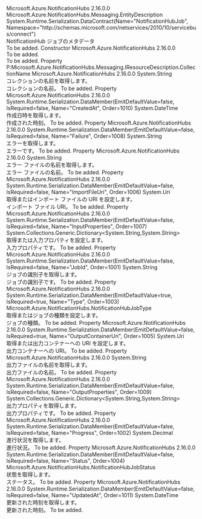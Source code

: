 <Type Name="NotificationHubJob" FullName="Microsoft.Azure.NotificationHubs.NotificationHubJob">
  <TypeSignature Language="C#" Value="public sealed class NotificationHubJob : Microsoft.Azure.NotificationHubs.Messaging.EntityDescription" />
  <TypeSignature Language="ILAsm" Value=".class public auto ansi sealed beforefieldinit NotificationHubJob extends Microsoft.Azure.NotificationHubs.Messaging.EntityDescription" />
  <TypeSignature Language="DocId" Value="T:Microsoft.Azure.NotificationHubs.NotificationHubJob" />
  <TypeSignature Language="VB.NET" Value="Public NotInheritable Class NotificationHubJob&#xA;Inherits EntityDescription" />
  <TypeSignature Language="F#" Value="type NotificationHubJob = class&#xA;    inherit EntityDescription&#xA;    interface IResourceDescription" />
  <AssemblyInfo>
    <AssemblyName>Microsoft.Azure.NotificationHubs</AssemblyName>
    <AssemblyVersion>2.16.0.0</AssemblyVersion>
  </AssemblyInfo>
  <Base>
    <BaseTypeName>Microsoft.Azure.NotificationHubs.Messaging.EntityDescription</BaseTypeName>
  </Base>
  <Interfaces />
  <Attributes>
    <Attribute>
      <AttributeName>System.Runtime.Serialization.DataContract(Name="NotificationHubJob", Namespace="http://schemas.microsoft.com/netservices/2010/10/servicebus/connect")</AttributeName>
    </Attribute>
  </Attributes>
  <Docs>
    <summary>
            NotificationHub ジョブのメタデータ
            </summary>
    <remarks>To be added.</remarks>
  </Docs>
  <Members>
    <Member MemberName=".ctor">
      <MemberSignature Language="C#" Value="public NotificationHubJob ();" />
      <MemberSignature Language="ILAsm" Value=".method public hidebysig specialname rtspecialname instance void .ctor() cil managed" />
      <MemberSignature Language="DocId" Value="M:Microsoft.Azure.NotificationHubs.NotificationHubJob.#ctor" />
      <MemberSignature Language="VB.NET" Value="Public Sub New ()" />
      <MemberType>Constructor</MemberType>
      <AssemblyInfo>
        <AssemblyName>Microsoft.Azure.NotificationHubs</AssemblyName>
        <AssemblyVersion>2.16.0.0</AssemblyVersion>
      </AssemblyInfo>
      <Parameters />
      <Docs>
        <summary>To be added.</summary>
        <remarks>To be added.</remarks>
      </Docs>
    </Member>
    <Member MemberName="CollectionName">
      <MemberSignature Language="C#" Value="public string CollectionName { get; }" />
      <MemberSignature Language="ILAsm" Value=".property instance string CollectionName" />
      <MemberSignature Language="DocId" Value="P:Microsoft.Azure.NotificationHubs.NotificationHubJob.CollectionName" />
      <MemberSignature Language="VB.NET" Value="Public ReadOnly Property CollectionName As String" />
      <MemberSignature Language="F#" Value="member this.CollectionName : string" Usage="Microsoft.Azure.NotificationHubs.NotificationHubJob.CollectionName" />
      <MemberType>Property</MemberType>
      <Implements>
        <InterfaceMember>P:Microsoft.Azure.NotificationHubs.Messaging.IResourceDescription.CollectionName</InterfaceMember>
      </Implements>
      <AssemblyInfo>
        <AssemblyName>Microsoft.Azure.NotificationHubs</AssemblyName>
        <AssemblyVersion>2.16.0.0</AssemblyVersion>
      </AssemblyInfo>
      <ReturnValue>
        <ReturnType>System.String</ReturnType>
      </ReturnValue>
      <Docs>
        <summary>
            コレクションの名前を取得します。
            </summary>
        <value>
            コレクションの名前。
            </value>
        <remarks>To be added.</remarks>
      </Docs>
    </Member>
    <Member MemberName="CreatedAt">
      <MemberSignature Language="C#" Value="public DateTime CreatedAt { get; }" />
      <MemberSignature Language="ILAsm" Value=".property instance valuetype System.DateTime CreatedAt" />
      <MemberSignature Language="DocId" Value="P:Microsoft.Azure.NotificationHubs.NotificationHubJob.CreatedAt" />
      <MemberSignature Language="VB.NET" Value="Public ReadOnly Property CreatedAt As DateTime" />
      <MemberSignature Language="F#" Value="member this.CreatedAt : DateTime" Usage="Microsoft.Azure.NotificationHubs.NotificationHubJob.CreatedAt" />
      <MemberType>Property</MemberType>
      <AssemblyInfo>
        <AssemblyName>Microsoft.Azure.NotificationHubs</AssemblyName>
        <AssemblyVersion>2.16.0.0</AssemblyVersion>
      </AssemblyInfo>
      <Attributes>
        <Attribute>
          <AttributeName>System.Runtime.Serialization.DataMember(EmitDefaultValue=false, IsRequired=false, Name="CreatedAt", Order=1010)</AttributeName>
        </Attribute>
      </Attributes>
      <ReturnValue>
        <ReturnType>System.DateTime</ReturnType>
      </ReturnValue>
      <Docs>
        <summary>
            作成日時を取得します。
            </summary>
        <value>
            作成された時刻。
            </value>
        <remarks>To be added.</remarks>
      </Docs>
    </Member>
    <Member MemberName="Failure">
      <MemberSignature Language="C#" Value="public string Failure { get; }" />
      <MemberSignature Language="ILAsm" Value=".property instance string Failure" />
      <MemberSignature Language="DocId" Value="P:Microsoft.Azure.NotificationHubs.NotificationHubJob.Failure" />
      <MemberSignature Language="VB.NET" Value="Public ReadOnly Property Failure As String" />
      <MemberSignature Language="F#" Value="member this.Failure : string" Usage="Microsoft.Azure.NotificationHubs.NotificationHubJob.Failure" />
      <MemberType>Property</MemberType>
      <AssemblyInfo>
        <AssemblyName>Microsoft.Azure.NotificationHubs</AssemblyName>
        <AssemblyVersion>2.16.0.0</AssemblyVersion>
      </AssemblyInfo>
      <Attributes>
        <Attribute>
          <AttributeName>System.Runtime.Serialization.DataMember(EmitDefaultValue=false, IsRequired=false, Name="Failure", Order=1008)</AttributeName>
        </Attribute>
      </Attributes>
      <ReturnValue>
        <ReturnType>System.String</ReturnType>
      </ReturnValue>
      <Docs>
        <summary>
            エラーを取得します。
            </summary>
        <value>
            エラーです。
            </value>
        <remarks>To be added.</remarks>
      </Docs>
    </Member>
    <Member MemberName="FailuresFileName">
      <MemberSignature Language="C#" Value="public string FailuresFileName { get; }" />
      <MemberSignature Language="ILAsm" Value=".property instance string FailuresFileName" />
      <MemberSignature Language="DocId" Value="P:Microsoft.Azure.NotificationHubs.NotificationHubJob.FailuresFileName" />
      <MemberSignature Language="VB.NET" Value="Public ReadOnly Property FailuresFileName As String" />
      <MemberSignature Language="F#" Value="member this.FailuresFileName : string" Usage="Microsoft.Azure.NotificationHubs.NotificationHubJob.FailuresFileName" />
      <MemberType>Property</MemberType>
      <AssemblyInfo>
        <AssemblyName>Microsoft.Azure.NotificationHubs</AssemblyName>
        <AssemblyVersion>2.16.0.0</AssemblyVersion>
      </AssemblyInfo>
      <ReturnValue>
        <ReturnType>System.String</ReturnType>
      </ReturnValue>
      <Docs>
        <summary>
            エラー ファイルの名前を取得します。
            </summary>
        <value>
            エラー ファイルの名前。
            </value>
        <remarks>To be added.</remarks>
      </Docs>
    </Member>
    <Member MemberName="ImportFileUri">
      <MemberSignature Language="C#" Value="public Uri ImportFileUri { get; set; }" />
      <MemberSignature Language="ILAsm" Value=".property instance class System.Uri ImportFileUri" />
      <MemberSignature Language="DocId" Value="P:Microsoft.Azure.NotificationHubs.NotificationHubJob.ImportFileUri" />
      <MemberSignature Language="VB.NET" Value="Public Property ImportFileUri As Uri" />
      <MemberSignature Language="F#" Value="member this.ImportFileUri : Uri with get, set" Usage="Microsoft.Azure.NotificationHubs.NotificationHubJob.ImportFileUri" />
      <MemberType>Property</MemberType>
      <AssemblyInfo>
        <AssemblyName>Microsoft.Azure.NotificationHubs</AssemblyName>
        <AssemblyVersion>2.16.0.0</AssemblyVersion>
      </AssemblyInfo>
      <Attributes>
        <Attribute>
          <AttributeName>System.Runtime.Serialization.DataMember(EmitDefaultValue=false, IsRequired=false, Name="ImportFileUri", Order=1006)</AttributeName>
        </Attribute>
      </Attributes>
      <ReturnValue>
        <ReturnType>System.Uri</ReturnType>
      </ReturnValue>
      <Docs>
        <summary>
            取得またはインポート ファイルの URI を設定します。
            </summary>
        <value>
            インポート ファイル URI。
            </value>
        <remarks>To be added.</remarks>
      </Docs>
    </Member>
    <Member MemberName="InputProperties">
      <MemberSignature Language="C#" Value="public System.Collections.Generic.Dictionary&lt;string,string&gt; InputProperties { get; set; }" />
      <MemberSignature Language="ILAsm" Value=".property instance class System.Collections.Generic.Dictionary`2&lt;string, string&gt; InputProperties" />
      <MemberSignature Language="DocId" Value="P:Microsoft.Azure.NotificationHubs.NotificationHubJob.InputProperties" />
      <MemberSignature Language="VB.NET" Value="Public Property InputProperties As Dictionary(Of String, String)" />
      <MemberSignature Language="F#" Value="member this.InputProperties : System.Collections.Generic.Dictionary&lt;string, string&gt; with get, set" Usage="Microsoft.Azure.NotificationHubs.NotificationHubJob.InputProperties" />
      <MemberType>Property</MemberType>
      <AssemblyInfo>
        <AssemblyName>Microsoft.Azure.NotificationHubs</AssemblyName>
        <AssemblyVersion>2.16.0.0</AssemblyVersion>
      </AssemblyInfo>
      <Attributes>
        <Attribute>
          <AttributeName>System.Runtime.Serialization.DataMember(EmitDefaultValue=false, IsRequired=false, Name="InputProperties", Order=1007)</AttributeName>
        </Attribute>
      </Attributes>
      <ReturnValue>
        <ReturnType>System.Collections.Generic.Dictionary&lt;System.String,System.String&gt;</ReturnType>
      </ReturnValue>
      <Docs>
        <summary>
            取得または入力プロパティを設定します。
            </summary>
        <value>
            入力プロパティです。
            </value>
        <remarks>To be added.</remarks>
      </Docs>
    </Member>
    <Member MemberName="JobId">
      <MemberSignature Language="C#" Value="public string JobId { get; }" />
      <MemberSignature Language="ILAsm" Value=".property instance string JobId" />
      <MemberSignature Language="DocId" Value="P:Microsoft.Azure.NotificationHubs.NotificationHubJob.JobId" />
      <MemberSignature Language="VB.NET" Value="Public ReadOnly Property JobId As String" />
      <MemberSignature Language="F#" Value="member this.JobId : string" Usage="Microsoft.Azure.NotificationHubs.NotificationHubJob.JobId" />
      <MemberType>Property</MemberType>
      <AssemblyInfo>
        <AssemblyName>Microsoft.Azure.NotificationHubs</AssemblyName>
        <AssemblyVersion>2.16.0.0</AssemblyVersion>
      </AssemblyInfo>
      <Attributes>
        <Attribute>
          <AttributeName>System.Runtime.Serialization.DataMember(EmitDefaultValue=false, IsRequired=false, Name="JobId", Order=1001)</AttributeName>
        </Attribute>
      </Attributes>
      <ReturnValue>
        <ReturnType>System.String</ReturnType>
      </ReturnValue>
      <Docs>
        <summary>
            ジョブの識別子を取得します。
            </summary>
        <value>
            ジョブの識別子です。
            </value>
        <remarks>To be added.</remarks>
      </Docs>
    </Member>
    <Member MemberName="JobType">
      <MemberSignature Language="C#" Value="public Microsoft.Azure.NotificationHubs.NotificationHubJobType JobType { get; set; }" />
      <MemberSignature Language="ILAsm" Value=".property instance valuetype Microsoft.Azure.NotificationHubs.NotificationHubJobType JobType" />
      <MemberSignature Language="DocId" Value="P:Microsoft.Azure.NotificationHubs.NotificationHubJob.JobType" />
      <MemberSignature Language="VB.NET" Value="Public Property JobType As NotificationHubJobType" />
      <MemberSignature Language="F#" Value="member this.JobType : Microsoft.Azure.NotificationHubs.NotificationHubJobType with get, set" Usage="Microsoft.Azure.NotificationHubs.NotificationHubJob.JobType" />
      <MemberType>Property</MemberType>
      <AssemblyInfo>
        <AssemblyName>Microsoft.Azure.NotificationHubs</AssemblyName>
        <AssemblyVersion>2.16.0.0</AssemblyVersion>
      </AssemblyInfo>
      <Attributes>
        <Attribute>
          <AttributeName>System.Runtime.Serialization.DataMember(EmitDefaultValue=true, IsRequired=true, Name="Type", Order=1003)</AttributeName>
        </Attribute>
      </Attributes>
      <ReturnValue>
        <ReturnType>Microsoft.Azure.NotificationHubs.NotificationHubJobType</ReturnType>
      </ReturnValue>
      <Docs>
        <summary>
            取得またはジョブの種類を設定します。
            </summary>
        <value>
            ジョブの種類。
            </value>
        <remarks>To be added.</remarks>
      </Docs>
    </Member>
    <Member MemberName="OutputContainerUri">
      <MemberSignature Language="C#" Value="public Uri OutputContainerUri { get; set; }" />
      <MemberSignature Language="ILAsm" Value=".property instance class System.Uri OutputContainerUri" />
      <MemberSignature Language="DocId" Value="P:Microsoft.Azure.NotificationHubs.NotificationHubJob.OutputContainerUri" />
      <MemberSignature Language="VB.NET" Value="Public Property OutputContainerUri As Uri" />
      <MemberSignature Language="F#" Value="member this.OutputContainerUri : Uri with get, set" Usage="Microsoft.Azure.NotificationHubs.NotificationHubJob.OutputContainerUri" />
      <MemberType>Property</MemberType>
      <AssemblyInfo>
        <AssemblyName>Microsoft.Azure.NotificationHubs</AssemblyName>
        <AssemblyVersion>2.16.0.0</AssemblyVersion>
      </AssemblyInfo>
      <Attributes>
        <Attribute>
          <AttributeName>System.Runtime.Serialization.DataMember(EmitDefaultValue=false, IsRequired=true, Name="OutputContainerUri", Order=1005)</AttributeName>
        </Attribute>
      </Attributes>
      <ReturnValue>
        <ReturnType>System.Uri</ReturnType>
      </ReturnValue>
      <Docs>
        <summary>
            取得または出力コンテナーへの URI を設定します。
            </summary>
        <value>
            出力コンテナーへの URI。
            </value>
        <remarks>To be added.</remarks>
      </Docs>
    </Member>
    <Member MemberName="OutputFileName">
      <MemberSignature Language="C#" Value="public string OutputFileName { get; }" />
      <MemberSignature Language="ILAsm" Value=".property instance string OutputFileName" />
      <MemberSignature Language="DocId" Value="P:Microsoft.Azure.NotificationHubs.NotificationHubJob.OutputFileName" />
      <MemberSignature Language="VB.NET" Value="Public ReadOnly Property OutputFileName As String" />
      <MemberSignature Language="F#" Value="member this.OutputFileName : string" Usage="Microsoft.Azure.NotificationHubs.NotificationHubJob.OutputFileName" />
      <MemberType>Property</MemberType>
      <AssemblyInfo>
        <AssemblyName>Microsoft.Azure.NotificationHubs</AssemblyName>
        <AssemblyVersion>2.16.0.0</AssemblyVersion>
      </AssemblyInfo>
      <ReturnValue>
        <ReturnType>System.String</ReturnType>
      </ReturnValue>
      <Docs>
        <summary>
            出力ファイルの名前を取得します。
            </summary>
        <value>
            出力ファイルの名前。
            </value>
        <remarks>To be added.</remarks>
      </Docs>
    </Member>
    <Member MemberName="OutputProperties">
      <MemberSignature Language="C#" Value="public System.Collections.Generic.Dictionary&lt;string,string&gt; OutputProperties { get; }" />
      <MemberSignature Language="ILAsm" Value=".property instance class System.Collections.Generic.Dictionary`2&lt;string, string&gt; OutputProperties" />
      <MemberSignature Language="DocId" Value="P:Microsoft.Azure.NotificationHubs.NotificationHubJob.OutputProperties" />
      <MemberSignature Language="VB.NET" Value="Public ReadOnly Property OutputProperties As Dictionary(Of String, String)" />
      <MemberSignature Language="F#" Value="member this.OutputProperties : System.Collections.Generic.Dictionary&lt;string, string&gt;" Usage="Microsoft.Azure.NotificationHubs.NotificationHubJob.OutputProperties" />
      <MemberType>Property</MemberType>
      <AssemblyInfo>
        <AssemblyName>Microsoft.Azure.NotificationHubs</AssemblyName>
        <AssemblyVersion>2.16.0.0</AssemblyVersion>
      </AssemblyInfo>
      <Attributes>
        <Attribute>
          <AttributeName>System.Runtime.Serialization.DataMember(EmitDefaultValue=false, IsRequired=false, Name="OutputProperties", Order=1009)</AttributeName>
        </Attribute>
      </Attributes>
      <ReturnValue>
        <ReturnType>System.Collections.Generic.Dictionary&lt;System.String,System.String&gt;</ReturnType>
      </ReturnValue>
      <Docs>
        <summary>
            出力プロパティを取得します。
            </summary>
        <value>
            出力プロパティです。
            </value>
        <remarks>To be added.</remarks>
      </Docs>
    </Member>
    <Member MemberName="Progress">
      <MemberSignature Language="C#" Value="public decimal Progress { get; }" />
      <MemberSignature Language="ILAsm" Value=".property instance valuetype System.Decimal Progress" />
      <MemberSignature Language="DocId" Value="P:Microsoft.Azure.NotificationHubs.NotificationHubJob.Progress" />
      <MemberSignature Language="VB.NET" Value="Public ReadOnly Property Progress As Decimal" />
      <MemberSignature Language="F#" Value="member this.Progress : decimal" Usage="Microsoft.Azure.NotificationHubs.NotificationHubJob.Progress" />
      <MemberType>Property</MemberType>
      <AssemblyInfo>
        <AssemblyName>Microsoft.Azure.NotificationHubs</AssemblyName>
        <AssemblyVersion>2.16.0.0</AssemblyVersion>
      </AssemblyInfo>
      <Attributes>
        <Attribute>
          <AttributeName>System.Runtime.Serialization.DataMember(EmitDefaultValue=false, IsRequired=false, Name="Progress", Order=1002)</AttributeName>
        </Attribute>
      </Attributes>
      <ReturnValue>
        <ReturnType>System.Decimal</ReturnType>
      </ReturnValue>
      <Docs>
        <summary>
            進行状況を取得します。
            </summary>
        <value>
            進行状況。
            </value>
        <remarks>To be added.</remarks>
      </Docs>
    </Member>
    <Member MemberName="Status">
      <MemberSignature Language="C#" Value="public Microsoft.Azure.NotificationHubs.NotificationHubJobStatus Status { get; }" />
      <MemberSignature Language="ILAsm" Value=".property instance valuetype Microsoft.Azure.NotificationHubs.NotificationHubJobStatus Status" />
      <MemberSignature Language="DocId" Value="P:Microsoft.Azure.NotificationHubs.NotificationHubJob.Status" />
      <MemberSignature Language="VB.NET" Value="Public ReadOnly Property Status As NotificationHubJobStatus" />
      <MemberSignature Language="F#" Value="member this.Status : Microsoft.Azure.NotificationHubs.NotificationHubJobStatus" Usage="Microsoft.Azure.NotificationHubs.NotificationHubJob.Status" />
      <MemberType>Property</MemberType>
      <AssemblyInfo>
        <AssemblyName>Microsoft.Azure.NotificationHubs</AssemblyName>
        <AssemblyVersion>2.16.0.0</AssemblyVersion>
      </AssemblyInfo>
      <Attributes>
        <Attribute>
          <AttributeName>System.Runtime.Serialization.DataMember(EmitDefaultValue=false, IsRequired=false, Name="Status", Order=1004)</AttributeName>
        </Attribute>
      </Attributes>
      <ReturnValue>
        <ReturnType>Microsoft.Azure.NotificationHubs.NotificationHubJobStatus</ReturnType>
      </ReturnValue>
      <Docs>
        <summary>
            状態を取得します。
            </summary>
        <value>
            ステータス。
            </value>
        <remarks>To be added.</remarks>
      </Docs>
    </Member>
    <Member MemberName="UpdatedAt">
      <MemberSignature Language="C#" Value="public DateTime UpdatedAt { get; }" />
      <MemberSignature Language="ILAsm" Value=".property instance valuetype System.DateTime UpdatedAt" />
      <MemberSignature Language="DocId" Value="P:Microsoft.Azure.NotificationHubs.NotificationHubJob.UpdatedAt" />
      <MemberSignature Language="VB.NET" Value="Public ReadOnly Property UpdatedAt As DateTime" />
      <MemberSignature Language="F#" Value="member this.UpdatedAt : DateTime" Usage="Microsoft.Azure.NotificationHubs.NotificationHubJob.UpdatedAt" />
      <MemberType>Property</MemberType>
      <AssemblyInfo>
        <AssemblyName>Microsoft.Azure.NotificationHubs</AssemblyName>
        <AssemblyVersion>2.16.0.0</AssemblyVersion>
      </AssemblyInfo>
      <Attributes>
        <Attribute>
          <AttributeName>System.Runtime.Serialization.DataMember(EmitDefaultValue=false, IsRequired=false, Name="UpdatedAt", Order=1011)</AttributeName>
        </Attribute>
      </Attributes>
      <ReturnValue>
        <ReturnType>System.DateTime</ReturnType>
      </ReturnValue>
      <Docs>
        <summary>
            更新された時刻を取得します。
            </summary>
        <value>
            更新された時刻。
            </value>
        <remarks>To be added.</remarks>
      </Docs>
    </Member>
  </Members>
</Type>